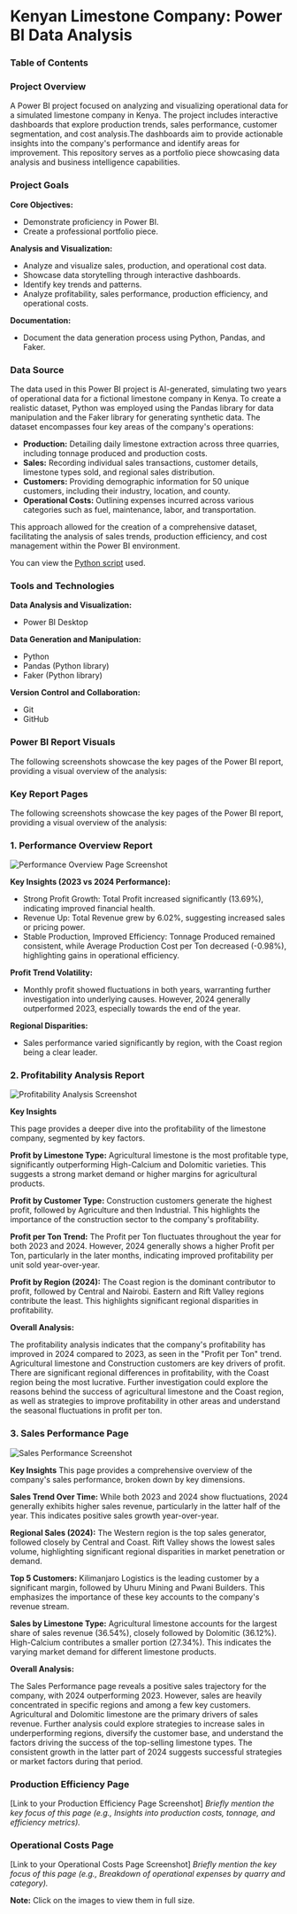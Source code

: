 # Kenyan Limestone Company: Power BI Data Analysis

### Table of Contents

### Project Overview

A Power BI project focused on analyzing and visualizing operational data for a simulated limestone company in Kenya. The project includes interactive dashboards that explore production trends, sales performance, customer segmentation, and cost analysis.The dashboards aim to provide actionable insights into the company's performance and identify areas for improvement. This repository serves as a portfolio piece showcasing data analysis and business intelligence capabilities.

### Project Goals
**Core Objectives:**

* Demonstrate proficiency in Power BI.
* Create a professional portfolio piece.

**Analysis and Visualization:**

* Analyze and visualize sales, production, and operational cost data.
* Showcase data storytelling through interactive dashboards.
* Identify key trends and patterns.
* Analyze profitability, sales performance, production efficiency, and operational costs.

**Documentation:**

* Document the data generation process using Python, Pandas, and Faker.

### Data Source

The data used in this Power BI project is AI-generated, simulating two years of operational data for a fictional limestone company in Kenya. To create a realistic dataset, Python was employed using the Pandas library for data manipulation and the Faker library for generating synthetic data. The dataset encompasses four key areas of the company's operations:

* **Production:** Detailing daily limestone extraction across three quarries, including tonnage produced and production costs.
* **Sales:** Recording individual sales transactions, customer details, limestone types sold, and regional sales distribution.
* **Customers:** Providing demographic information for 50 unique customers, including their industry, location, and county.
* **Operational Costs:** Outlining expenses incurred across various categories such as fuel, maintenance, labor, and transportation.

This approach allowed for the creation of a comprehensive dataset, facilitating the analysis of sales trends, production efficiency, and cost management within the Power BI environment.

You can view the [Python script](https://github.com/SusanGrace1/BI_LimestoneAnalytics/blob/main/BI_LimestoneProject.ipynb) used.

### Tools and Technologies

**Data Analysis and Visualization:**

* Power BI Desktop

**Data Generation and Manipulation:**

* Python
* Pandas (Python library)
* Faker (Python library)

**Version Control and Collaboration:**

* Git
* GitHub

### Power BI Report Visuals

The following screenshots showcase the key pages of the Power BI report, providing a visual overview of the analysis:
### Key Report Pages

The following screenshots showcase the key pages of the Power BI report, providing a visual overview of the analysis:

### 1. Performance Overview Report

![Performance Overview Page Screenshot](https://github.com/SusanGrace1/BI_LimestoneAnalytics/blob/main/1.%20Overview%20page.jpg)

**Key Insights (2023 vs 2024 Performance):**

- Strong Profit Growth: Total Profit increased significantly (13.69%), indicating improved financial health.
- Revenue Up: Total Revenue grew by 6.02%, suggesting increased sales or pricing power.
- Stable Production, Improved Efficiency: Tonnage Produced remained consistent, while Average Production Cost per Ton decreased (-0.98%), highlighting gains in operational efficiency.

**Profit Trend Volatility:**
- Monthly profit showed fluctuations in both years, warranting further investigation into underlying causes. However, 2024 generally outperformed 2023, especially towards the end of the year.

**Regional Disparities:**
- Sales performance varied significantly by region, with the Coast region being a clear leader.

### 2. Profitability Analysis Report

![Profitability Analysis Screenshot](https://github.com/SusanGrace1/BI_LimestoneAnalytics/blob/main/2.%20Profitability%20Analysis.jpg)

**Key Insights**

This page provides a deeper dive into the profitability of the limestone company, segmented by key factors.

**Profit by Limestone Type:** Agricultural limestone is the most profitable type, significantly outperforming High-Calcium and Dolomitic varieties. This suggests a strong market demand or higher margins for agricultural products.

**Profit by Customer Type:** Construction customers generate the highest profit, followed by Agriculture and then Industrial. This highlights the importance of the construction sector to the company's profitability.

**Profit per Ton Trend:** The Profit per Ton fluctuates throughout the year for both 2023 and 2024. However, 2024 generally shows a higher Profit per Ton, particularly in the later months, indicating improved profitability per unit sold year-over-year.

**Profit by Region (2024):** The Coast region is the dominant contributor to profit, followed by Central and Nairobi. Eastern and Rift Valley regions contribute the least. This highlights significant regional disparities in profitability.

**Overall Analysis:**

The profitability analysis indicates that the company's profitability has improved in 2024 compared to 2023, as seen in the "Profit per Ton" trend. Agricultural limestone and Construction customers are key drivers of profit. There are significant regional differences in profitability, with the Coast region being the most lucrative. Further investigation could explore the reasons behind the success of agricultural limestone and the Coast region, as well as strategies to improve profitability in other areas and understand the seasonal fluctuations in profit per ton.

### 3. Sales Performance Page

![Sales Performance Screenshot](https://github.com/SusanGrace1/BI_LimestoneAnalytics/blob/main/3.%20Sales%20Performance.jpg)

**Key Insights**
This page provides a comprehensive overview of the company's sales performance, broken down by key dimensions.

**Sales Trend Over Time:** While both 2023 and 2024 show fluctuations, 2024 generally exhibits higher sales revenue, particularly in the latter half of the year. This indicates positive sales growth year-over-year.

**Regional Sales (2024):** The Western region is the top sales generator, followed closely by Central and Coast. Rift Valley shows the lowest sales volume, highlighting significant regional disparities in market penetration or demand.

**Top 5 Customers:** Kilimanjaro Logistics is the leading customer by a significant margin, followed by Uhuru Mining and Pwani Builders. This emphasizes the importance of these key accounts to the company's revenue stream.

**Sales by Limestone Type:** Agricultural limestone accounts for the largest share of sales revenue (36.54%), closely followed by Dolomitic (36.12%). High-Calcium contributes a smaller portion (27.34%). This indicates the varying market demand for different limestone products.

**Overall Analysis:**

The Sales Performance page reveals a positive sales trajectory for the company, with 2024 outperforming 2023. However, sales are heavily concentrated in specific regions and among a few key customers. Agricultural and Dolomitic limestone are the primary drivers of sales revenue. Further analysis could explore strategies to increase sales in underperforming regions, diversify the customer base, and understand the factors driving the success of the top-selling limestone types. The consistent growth in the latter part of 2024 suggests successful strategies or market factors during that period.


### Production Efficiency Page

[Link to your Production Efficiency Page Screenshot]
*Briefly mention the key focus of this page (e.g., Insights into production costs, tonnage, and efficiency metrics).*

### Operational Costs Page

[Link to your Operational Costs Page Screenshot]
*Briefly mention the key focus of this page (e.g., Breakdown of operational expenses by quarry and category).*

**Note:** Click on the images to view them in full size.




